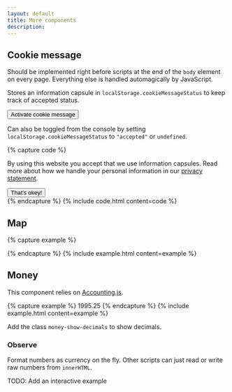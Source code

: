 ```yaml
---
layout: default
title: More components
description:
---
```





## Cookie message

Should be implemented right before scripts at the end of the `body` element on every page. Everything else is handled automagically by JavaScript.

Stores an information capsule in `localStorage.cookieMessageStatus` to keep track of accepted status.

<button class="button" id="cookieMessageToggle">Activate cookie message</button>

Can also be toggled from the console by setting `localStorage.cookieMessageStatus` to `"accepted"` or `undefined`.

{% capture code %}
<div class="cookie-message">
  <p>By using this website you accept that we use information capsules. Read more about how we handle your personal information in our <a href="#">privacy statement</a>.</p>
  <button class="button primary">That's okey!</button>
</div>
{% endcapture %}
{% include code.html content=code %}


## Map

{% capture example %}
<div class="map" data-lat="58.855319" data-lng="5.740239" data-zoom="14"></div>
{% endcapture %}
{% include example.html content=example %}


## Money

This component relies on [Accounting.js](http://openexchangerates.github.io/accounting.js/).

{% capture example %}
<span class="money" data-amount="1995.25">1995.25</span>
{% endcapture %}
{% include example.html content=example %}

Add the class `money-show-decimals` to show decimals.

### Observe

Format numbers as currency on the fly. Other scripts can just read or write raw numbers from `innerHTML`.

TODO: Add an interactive example
